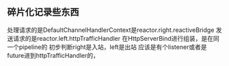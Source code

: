 ## 碎片化记录些东西

处理请求的是DefaultChannelHandlerContext是reactor.right.reactiveBridge 
发送请求的是reactor.left.httpTrafficHandler 在HttpServerBind进行组装，是在同一个pipeline的 初步判断right是入站，left是出站
应该是有个listener或者是future进到httpTrafficHandler的，
